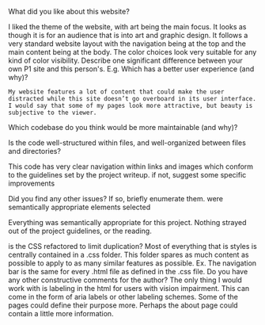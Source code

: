 What did you like about this website?

I liked the theme of the website, with art being the main focus. It looks as though it is for an audience that is into art and graphic design. It follows a very standard website layout with the navigation being at the top and the main content being at the body. The color choices look very suitable for any kind of color visibility. 
Describe one significant difference between your own P1 site and this person's. E.g.
Which has a better user experience (and why)?

	My website features a lot of content that could make the user distracted while this site doesn’t go overboard in its user interface. I would say that some of my pages look more attractive, but beauty is subjective to the viewer. 
Which codebase do you think would be more maintainable (and why)?

Is the code well-structured within files, and well-organized between files and directories?

This code has very clear navigation within links and images which conform to the guidelines set by the project writeup. 
if not, suggest some specific improvements

Did you find any other issues? If so, briefly enumerate them.
were semantically appropriate elements selected

Everything was semantically appropriate for this project. Nothing strayed out of the project guidelines, or the reading. 

is the CSS refactored to limit duplication?
Most of everything that is styles is centrally contained in a .css folder. This folder spares as much content as possible to apply to as many similar features as possible. Ex. The navigation bar is the same for every .html file as defined in the .css file. 
Do you have any other constructive comments for the author?
	The only thing I would work with is labeling in the html for users with vision impairment. This can come in the form of aria labels or other labeling schemes. Some of the pages could define their purpose more. Perhaps the about page could contain a little more information.  
